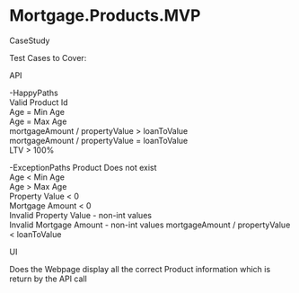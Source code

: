 # Mortgage.Products.MVP
CaseStudy


Test Cases to Cover:  

API  

-HappyPaths  
Valid Product Id  
Age = Min Age  
Age = Max Age  
mortgageAmount / propertyValue > loanToValue  
mortgageAmount / propertyValue = loanToValue  
LTV > 100%


-ExceptionPaths
Product Does not exist  
Age < Min Age  
Age > Max Age  
Property Value < 0  
Mortgage Amount < 0  
Invalid Property Value - non-int values  
Invalid Mortgage Amount - non-int values 
mortgageAmount / propertyValue < loanToValue  

UI

Does the Webpage display all the correct Product information which is return by the API call

